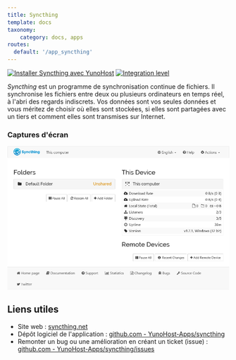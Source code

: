 ```yaml
---
title: Syncthing
template: docs
taxonomy:
    category: docs, apps
routes:
  default: '/app_syncthing'
---
```


[![Installer Syncthing avec YunoHost](https://install-app.yunohost.org/install-with-yunohost.svg)](https://install-app.yunohost.org/?app=syncthing) [![Integration level](https://dash.yunohost.org/integration/syncthing.svg)](https://dash.yunohost.org/appci/app/syncthing)

*Syncthing* est un programme de synchronisation continue de fichiers. Il synchronise les fichiers entre deux ou plusieurs ordinateurs en temps réel, à l'abri des regards indiscrets. Vos données sont vos seules données et vous méritez de choisir où elles sont stockées, si elles sont partagées avec un tiers et comment elles sont transmises sur Internet.

### Captures d'écran

![Capture d'écran de Syncthing](https://github.com/YunoHost-Apps/syncthing_ynh/blob/master/doc/screenshots/screenshot1.png)

## Liens utiles

+ Site web : [syncthing.net](https://syncthing.net/)
+ Dépôt logiciel de l'application : [github.com - YunoHost-Apps/syncthing](https://github.com/YunoHost-Apps/syncthing_ynh)
+ Remonter un bug ou une amélioration en créant un ticket (issue) : [github.com - YunoHost-Apps/syncthing/issues](https://github.com/YunoHost-Apps/syncthing_ynh/issues)
